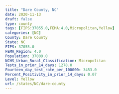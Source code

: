 ```yaml
---
title: "Dare County, NC"
date: 2020-11-13
draft: false
type: county
tags: [FIPS:37055.0,FEMA:4.0,Micropolitan,Yellow]
categories: [NC]
County: Dare County
State: NC
FIPS: 37055.0
FEMA_Region: 4.0
Population: 37009.0
NCHS_Urban_Rural_Classification: Micropolitan
Tests_in_prior_14_days: 1278.0
Fourteen_day_test_rate_per_100000: 3453.0
Percent_Positivity_in_prior_14_days: 0.07
Level: Yellow
url: /states/NC/dare-county
---
```



